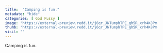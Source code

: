 ```yaml
---
title:  "Camping is fun."
metadate: "hide"
categories: [ God Pussy ]
image: "https://external-preview.redd.it/j6qr_JNTumphTPE_gh5R_xrh4K8Pm-sFU88-HgqOiwk.jpg?auto=webp&s=4eb225f9e93d0fa9184ebf25e206189c61e27e1d"
thumb: "https://external-preview.redd.it/j6qr_JNTumphTPE_gh5R_xrh4K8Pm-sFU88-HgqOiwk.jpg?width=1080&crop=smart&auto=webp&s=f8690eeb2ffbaca9e1b2287b84578524a93663d9"
visit: ""
---
```

Camping is fun.
